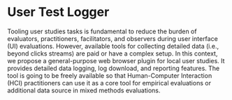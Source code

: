 # User Test Logger

Tooling user studies tasks is fundamental to reduce the burden of evaluators, practitioners, facilitators, and observers during user interface (UI) evaluations. However, available tools for collecting detailed data (i.e., beyond clicks streams) are paid or have a complex setup. In this context, we propose a general-purpose web browser plugin for local user studies. It provides detailed data logging, log download, and reporting features. The tool is going to be freely available so that Human-Computer Interaction (HCI) practitioners can use it as a core tool for empirical evaluations or additional data source in mixed methods evaluations.
